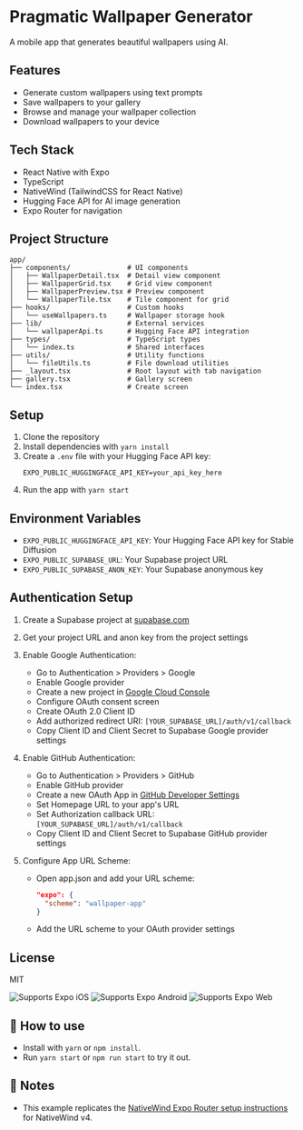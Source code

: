 # Pragmatic Wallpaper Generator

A mobile app that generates beautiful wallpapers using AI.

## Features

- Generate custom wallpapers using text prompts
- Save wallpapers to your gallery
- Browse and manage your wallpaper collection
- Download wallpapers to your device

## Tech Stack

- React Native with Expo
- TypeScript
- NativeWind (TailwindCSS for React Native)
- Hugging Face API for AI image generation
- Expo Router for navigation

## Project Structure

```
app/
├── components/              # UI components
│   ├── WallpaperDetail.tsx  # Detail view component
│   ├── WallpaperGrid.tsx    # Grid view component
│   ├── WallpaperPreview.tsx # Preview component
│   └── WallpaperTile.tsx    # Tile component for grid
├── hooks/                   # Custom hooks
│   └── useWallpapers.ts     # Wallpaper storage hook
├── lib/                     # External services
│   └── wallpaperApi.ts      # Hugging Face API integration
├── types/                   # TypeScript types
│   └── index.ts             # Shared interfaces
├── utils/                   # Utility functions
│   └── fileUtils.ts         # File download utilities
├── _layout.tsx              # Root layout with tab navigation
├── gallery.tsx              # Gallery screen
└── index.tsx                # Create screen
```

## Setup

1. Clone the repository
2. Install dependencies with `yarn install`
3. Create a `.env` file with your Hugging Face API key:
   ```
   EXPO_PUBLIC_HUGGINGFACE_API_KEY=your_api_key_here
   ```
4. Run the app with `yarn start`

## Environment Variables

- `EXPO_PUBLIC_HUGGINGFACE_API_KEY`: Your Hugging Face API key for Stable Diffusion
- `EXPO_PUBLIC_SUPABASE_URL`: Your Supabase project URL
- `EXPO_PUBLIC_SUPABASE_ANON_KEY`: Your Supabase anonymous key

## Authentication Setup

1. Create a Supabase project at [supabase.com](https://supabase.com)
2. Get your project URL and anon key from the project settings
3. Enable Google Authentication:

   - Go to Authentication > Providers > Google
   - Enable Google provider
   - Create a new project in [Google Cloud Console](https://console.cloud.google.com)
   - Configure OAuth consent screen
   - Create OAuth 2.0 Client ID
   - Add authorized redirect URI: `[YOUR_SUPABASE_URL]/auth/v1/callback`
   - Copy Client ID and Client Secret to Supabase Google provider settings

4. Enable GitHub Authentication:

   - Go to Authentication > Providers > GitHub
   - Enable GitHub provider
   - Create a new OAuth App in [GitHub Developer Settings](https://github.com/settings/developers)
   - Set Homepage URL to your app's URL
   - Set Authorization callback URL: `[YOUR_SUPABASE_URL]/auth/v1/callback`
   - Copy Client ID and Client Secret to Supabase GitHub provider settings

5. Configure App URL Scheme:
   - Open app.json and add your URL scheme:
     ```json
     "expo": {
       "scheme": "wallpaper-app"
     }
     ```
   - Add the URL scheme to your OAuth provider settings

## License

MIT

<p>
  <!-- iOS -->
  <img alt="Supports Expo iOS" longdesc="Supports Expo iOS" src="https://img.shields.io/badge/iOS-4630EB.svg?style=flat-square&logo=APPLE&labelColor=999999&logoColor=fff" />
  <!-- Android -->
  <img alt="Supports Expo Android" longdesc="Supports Expo Android" src="https://img.shields.io/badge/Android-4630EB.svg?style=flat-square&logo=ANDROID&labelColor=A4C639&logoColor=fff" />
  <!-- Web -->
  <img alt="Supports Expo Web" longdesc="Supports Expo Web" src="https://img.shields.io/badge/web-4630EB.svg?style=flat-square&logo=GOOGLE-CHROME&labelColor=4285F4&logoColor=fff" />
</p>

## 🚀 How to use

<!-- Setup instructions -->

- Install with `yarn` or `npm install`.
- Run `yarn start` or `npm run start` to try it out.

## 📝 Notes

<!-- Link to related Expo or library docs -->

- This example replicates the [NativeWind Expo Router setup instructions](https://www.nativewind.dev/getting-started/expo-router) for NativeWind v4.
